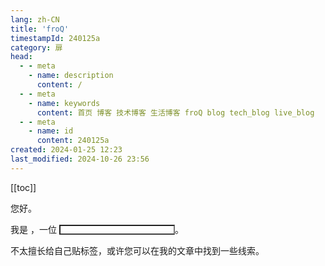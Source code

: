 ```yaml
---
lang: zh-CN
title: 'froQ'
timestampId: 240125a
category: 扉
head:
  - - meta
    - name: description
      content: /
  - - meta
    - name: keywords
      content: 首页 博客 技术博客 生活博客 froQ blog tech_blog live_blog
  - - meta
    - name: id
      content: 240125a
created: 2024-01-25 12:23
last_modified: 2024-10-26 23:56
---
```


[[toc]]

<script setup>
import { ref, watch } from 'vue';

const selfDescription = ref('');

</script>

您好。

我是 <Logo />，一位 <input type="text" class="input-text" id="self-description" autocomplete="off" maxlength="10" v-model="selfDescription" />。

不太擅长给自己贴标签，或许您可以在我的文章中找到一些线索。


<style>

@media (prefers-color-scheme: light) {
  :root {
    --text-muted-color: rgb(82, 82, 82);
    --text-normal-color: rgb(64, 64, 64);
    --color-segmented-control-bg: transparent;
    --blur-bg: rgba(0, 0, 0, 0.1);
    --color-fg-default: var(--text-normal-color);
  }
}

@media (prefers-color-scheme: dark) {
  :root {
    --text-muted-color: rgb(163, 163, 163);
    --text-normal-color: rgb(212, 212, 212);
    --color-segmented-control-bg: transparent;
    --blur-bg: rgba(255, 255, 255, 0.1);
    --color-fg-default: var(--text-normal-color);
  }
}

.input-text {
  display: inline;
  height: 1.2em;
  box-sizing: border-box;
  appearance: none;
  background-color: transparent;
  outline: none;
  position: relative;
  border-bottom: 2px inset var(--color-fg-default);
  text-align: center;
  color: var(--text-muted-color);
  font-weight: 100;
  border-radius: 0;
}

</style>
